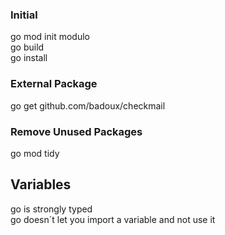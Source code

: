 ### Initial
go mod init modulo  
go build  
go install  
### External Package
go get github.com/badoux/checkmail 
### Remove Unused Packages
go mod tidy  
## Variables
go is strongly typed  
go doesn´t let you import a variable and not use it  
